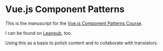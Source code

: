 # Vue.js Component Patterns

This is the manuscript for the [Vue.js Component Patterns Course](https://fdietz.github.io/vue-component-patterns-course.html).

I can be found on [Leanpub](https://leanpub.com/vuejscomponentpatterns), too.

Using this as a basis to polish content and to collaborate with translators.